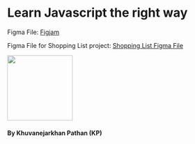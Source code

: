 # Learn Javascript the right way

Figma File: [Figjam](https://www.figma.com/board/1UVQmxCgZezluQixModIts/Frontend-Dev?node-id=0-1&t=1q7ogSSl1nZZVMHD-0 "Visual Discussion")

Figma File for Shopping List project: [Shopping List Figma File](https://www.figma.com/design/5YL2HfPr38GqAprYQIcgrv/Shopping-List?node-id=0-1&t=LEaKUmMkqdySOReM-0 "Figma file for shopping list project")

<img src="https://github.com/kpwebdev/teaching-js/assets/132255149/d1d5e395-94d4-4f26-a2cd-38ca756e95b7" width="150" height />

#### By Khuvanejarkhan Pathan (KP)
